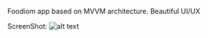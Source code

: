 
Foodiom app based on MVVM architecture.
Beautiful UI/UX 




ScreenShot:
![alt text](http://coffe-android.ir/image/Foody/foody_3.png)

